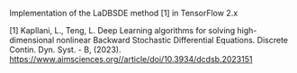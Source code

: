 Implementation of the LaDBSDE method [1] in TensorFlow 2.x

[1] Kapllani, L., Teng, L. Deep Learning algorithms for solving high-dimensional nonlinear Backward Stochastic Differential Equations. Discrete Contin. Dyn. Syst. - B, (2023). 
https://www.aimsciences.org//article/doi/10.3934/dcdsb.2023151
